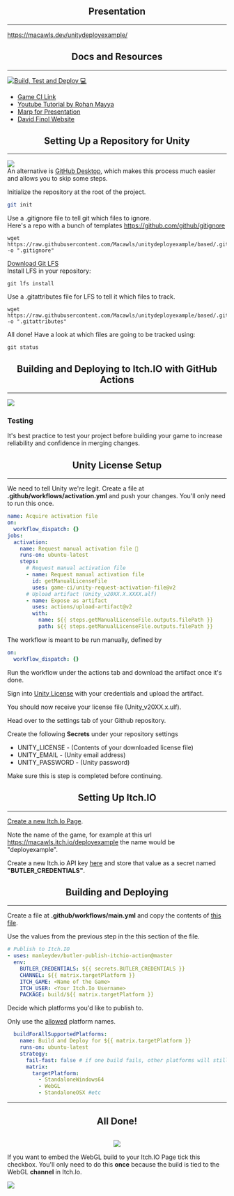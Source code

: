 <h2 align="center">Presentation</h2><hr/>

https://macawls.dev/unitydeployexample/

<h2 align="center">Docs and Resources</h2><hr/>

[![Build, Test and Deploy 💻](https://github.com/Macawls/unitydeployexample/actions/workflows/main.yml/badge.svg?branch=based)](https://github.com/Macawls/unitydeployexample/actions/workflows/main.yml)

* [Game CI Link](https://game.ci/)
* [Youtube Tutorial by Rohan Mayya](https://youtu.be/JjKCy3H0A30)
* [Marp for Presentation](https://marp.app/)
* [David Finol Website](https://davidmfinol.website/)

<h2 align="center">Setting Up a Repository for Unity</h2><hr/>

![](https://cdn.frankerfacez.com/emoticon/236895/2) \
An alternative is [GitHub Desktop](https://desktop.github.com/), which makes this process much easier and allows you to skip some steps.

Initialize the repository at the root of the project.
```bash
git init
```
Use a .gitignore file to tell git which files to ignore. \
Here's a repo with a bunch of templates https://github.com/github/gitignore
```
wget https://raw.githubusercontent.com/Macawls/unitydeployexample/based/.gitignore -o ".gitignore"
```
[Download Git LFS](https://git-lfs.github.com/) \
Install LFS in your repository:
```
git lfs install
```
Use a .gitattributes file for LFS to tell it which files to track.
```
wget https://raw.githubusercontent.com/Macawls/unitydeployexample/based/.gitattributes -o ".gitattributes"
```
All done! Have a look at which files are going to be tracked using:
```
git status
```

<h2 align="center">Building and Deploying to Itch.IO with GitHub Actions</h2><hr/>

![](https://cdn.frankerfacez.com/emoticon/218530/2)
### Testing


It's best practice to test your project before building your game to increase reliability and confidence in merging changes. 

<h2 align="center">Unity License Setup</h2><hr/>

We need to tell Unity we're legit.
Create a file at **.github/workflows/activation.yml** and push your changes. You'll only need to run this once.

```yml
name: Acquire activation file
on:
  workflow_dispatch: {}
jobs:
  activation:
    name: Request manual activation file 🔑
    runs-on: ubuntu-latest
    steps:
      # Request manual activation file
      - name: Request manual activation file
        id: getManualLicenseFile
        uses: game-ci/unity-request-activation-file@v2
      # Upload artifact (Unity_v20XX.X.XXXX.alf)
      - name: Expose as artifact
        uses: actions/upload-artifact@v2
        with:
          name: ${{ steps.getManualLicenseFile.outputs.filePath }}
          path: ${{ steps.getManualLicenseFile.outputs.filePath }}
```
The workflow is meant to be run manually, defined by
```yml
on:
  workflow_dispatch: {}
```
Run the workflow under the actions tab and download the artifact once it's done.

Sign into [Unity License](https://license.unity3d.com/) with your credentials and upload the artifact.

You should now receive your license file (Unity_v20XX.x.ulf).

Head over to the settings tab of your Github repository. 

Create the following **Secrets** under your repository settings
* UNITY_LICENSE - (Contents of your downloaded license file)
* UNITY_EMAIL - (Unity email address)
* UNITY_PASSWORD - (Unity password)

Make sure this is step is completed before continuing.

<h2 align="center">Setting Up Itch.IO</h2><hr/>

[Create a new Itch.Io Page](https://itch.io/game/new).

Note the name of the game, for example at this url
https://macawls.itch.io/deployexample the name would be "deployexample".

Create a new Itch.io API key [here](https://itch.io/user/settings/api-keys)
and store that value as a secret named **"BUTLER_CREDENTIALS"**.


<h2 align="center">Building and Deploying</h2><hr/> 

Create a file at **.github/workflows/main.yml** and copy the contents of
[this file](https://github.com/Macawls/UnityDeployExample/blob/based/.github/workflows/main.yml).

Use the values from the previous step in the this section of the file.
```yml
# Publish to Itch.IO
- uses: manleydev/butler-publish-itchio-action@master
  env:
    BUTLER_CREDENTIALS: ${{ secrets.BUTLER_CREDENTIALS }}
    CHANNEL: ${{ matrix.targetPlatform }}
    ITCH_GAME: <Name of the Game>
    ITCH_USER: <Your Itch.Io Username>
    PACKAGE: build/${{ matrix.targetPlatform }}
```
Decide which platforms you'd like to publish to.

Only use the [allowed](https://docs.unity3d.com/ScriptReference/BuildTarget.html) platform names.
```yml
  buildForAllSupportedPlatforms:
    name: Build and Deploy for ${{ matrix.targetPlatform }}
    runs-on: ubuntu-latest
    strategy:
      fail-fast: false # if one build fails, other platforms will still be built
      matrix:
        targetPlatform:
          - StandaloneWindows64
          - WebGL
          - StandaloneOSX #etc
```
* * *
<h2 align="center">All Done!</h2>

![]() 
<p align="center">
  <img src="https://cdn.betterttv.net/emote/603c008d7c74605395f360da/3x">
</p>
If you want to embed the WebGL build to your Itch.IO Page tick this checkbox. You'll only need to do this <strong>once</strong> because the build is tied to the WebGL <strong>channel</strong> in Itch.Io.

![](https://i.imgur.com/i5OoZXF.png)

